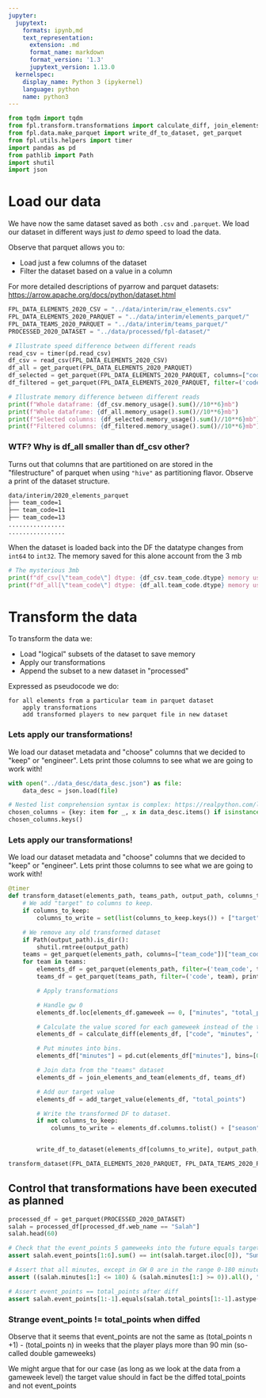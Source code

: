 ```yaml
---
jupyter:
  jupytext:
    formats: ipynb,md
    text_representation:
      extension: .md
      format_name: markdown
      format_version: '1.3'
      jupytext_version: 1.13.0
  kernelspec:
    display_name: Python 3 (ipykernel)
    language: python
    name: python3
---
```


```python
from tqdm import tqdm
from fpl.transform.transformations import calculate_diff, join_elements_and_team, add_target_value
from fpl.data.make_parquet import write_df_to_dataset, get_parquet
from fpl.utils.helpers import timer
import pandas as pd
from pathlib import Path
import shutil
import json
```

# Load our data

We have now the same dataset saved as both ```.csv``` and ```.parquet```. We load our dataset in different ways just _to demo_ speed to load the data.

Observe that parquet allows you to:
* Load just a few columns of the dataset
* Filter the dataset based on a value in a column

For more detailed descriptions of pyarrow and parquet datasets: https://arrow.apache.org/docs/python/dataset.html

```python
FPL_DATA_ELEMENTS_2020_CSV = "../data/interim/raw_elements.csv"
FPL_DATA_ELEMENTS_2020_PARQUET = "../data/interim/elements_parquet/"
FPL_DATA_TEAMS_2020_PARQUET = "../data/interim/teams_parquet/"
PROCESSED_2020_DATASET = "../data/processed/fpl-dataset/"
```

```python
# Illustrate speed difference between different reads
read_csv = timer(pd.read_csv)
df_csv = read_csv(FPL_DATA_ELEMENTS_2020_CSV)
df_all = get_parquet(FPL_DATA_ELEMENTS_2020_PARQUET)
df_selected = get_parquet(FPL_DATA_ELEMENTS_2020_PARQUET, columns=["code", "gameweek", "minutes", "web_name", "event_points"])
df_filtered = get_parquet(FPL_DATA_ELEMENTS_2020_PARQUET, filter=('code',98747))
```

```python
# Illustrate memory difference between different reads
print(f"Whole dataframe: {df_csv.memory_usage().sum()//10**6}mb")
print(f"Whole dataframe: {df_all.memory_usage().sum()//10**6}mb")
print(f"Selected columns: {df_selected.memory_usage().sum()//10**6}mb")
print(f"Filtered columns: {df_filtered.memory_usage().sum()//10**6}mb")
```

<!-- #region -->
### WTF? Why is df_all smaller than df_csv other?

Turns out that columns that are partitioned on are stored in the "filestructure" of parquet when using ```"hive"``` as partitioning flavor. Observe a print of the dataset structure.

```bash
data/interim/2020_elements_parquet
├── team_code=1
├── team_code=11
├── team_code=13
................
................
```

When the dataset is loaded back into the DF the datatype changes from ```int64``` to ```int32```. The memory saved for this alone account from the 3 mb
<!-- #endregion -->

```python
# The mysterious 3mb
print(f"df_csv[\"team_code\"] dtype: {df_csv.team_code.dtype} memory usage {df_csv.team_code.memory_usage()//10**6}mb")
print(f"df_all[\"team_code\"] dtype: {df_all.team_code.dtype} memory usage {df_all.team_code.memory_usage()//10**6}mb")
```

# Transform the data

To transform the data we:
* Load "logical" subsets of the dataset to save memory
* Apply our transformations
* Append the subset to a new dataset in "processed"

Expressed as pseudocode we do:

```
for all elements from a particular team in parquet dataset
    apply transformations
    add transformed players to new parquet file in new dataset
```



### Lets apply our transformations!

We load our dataset metadata and "choose" columns that we decided to "keep" or "engineer". Lets print those columns to see what we are going to work with!

```python
with open("../data_desc/data_desc.json") as file:
    data_desc = json.load(file)

# Nested list comprehension syntax is complex: https://realpython.com/list-comprehension-python/#watch-out-for-nested-comprehensions
chosen_columns = {key: item for _, x in data_desc.items() if isinstance(x, dict) for key, item in x.items() if item["action"] in ["keep", "engineer"]}
chosen_columns.keys()
```



### Lets apply our transformations!

We load our dataset metadata and "choose" columns that we decided to "keep" or "engineer". Lets print those columns to see what we are going to work with!

```python
@timer
def transform_dataset(elements_path, teams_path, output_path, columns_to_keep=None):
    # We add "target" to columns to keep.
    if columns_to_keep:
        columns_to_write = set(list(columns_to_keep.keys()) + ["target"])

    # We remove any old transformed dataset
    if Path(output_path).is_dir():
        shutil.rmtree(output_path)
    teams = get_parquet(elements_path, columns=["team_code"])["team_code"].unique().tolist()
    for team in teams:
        elements_df = get_parquet(elements_path, filter=('team_code', team), print_time=False).groupby(by=["code", "season", "gameweek"], as_index=False).last()
        teams_df = get_parquet(teams_path, filter=('code', team), print_time=False).groupby(by=["code", "season", "gameweek"], as_index=False).last()

        # Apply transformations

        # Handle gw 0
        elements_df.loc[elements_df.gameweek == 0, ["minutes", "total_points", "ict_index"]] = elements_df[elements_df.gameweek == 0][["minutes", "total_points", "ict_index"]] // 38

        # Calculate the value scored for each gameweek instead of the total sum.
        elements_df = calculate_diff(elements_df, ["code", "minutes", "total_points", "ict_index"])

        # Put minutes into bins.
        elements_df["minutes"] = pd.cut(elements_df["minutes"], bins=[0,1,30,60,90,180, float("inf")], include_lowest=True, labels=False)

        # Join data from the "teams" dataset
        elements_df = join_elements_and_team(elements_df, teams_df)

        # Add our target value
        elements_df = add_target_value(elements_df, "total_points")

        # Write the transformed DF to dataset.
        if not columns_to_keep:
            columns_to_write = elements_df.columns.tolist() + ["season"]


        write_df_to_dataset(elements_df[columns_to_write], output_path, partition_columns=["team_code"], print_time=False)
```

```python
transform_dataset(FPL_DATA_ELEMENTS_2020_PARQUET, FPL_DATA_TEAMS_2020_PARQUET, PROCESSED_2020_DATASET, columns_to_keep=chosen_columns)
```

## Control that transformations have been executed as planned

```python
processed_df = get_parquet(PROCESSED_2020_DATASET)
salah = processed_df[processed_df.web_name == "Salah"]
salah.head(60)
```

```python
# Check that the event_points 5 gameweeks into the future equals target
assert salah.event_points[1:6].sum() == int(salah.target.iloc[0]), "Sum of n next points are not equal to target"

# Assert that all minutes, except in GW 0 are in the range 0-180 minutes
assert ((salah.minutes[1:] <= 180) & (salah.minutes[1:] >= 0)).all(), "Some minutes are more than expected 180 min"

# Assert event_points == total_points after diff
assert salah.event_points[1:-1].equals(salah.total_points[1:-1].astype(int)), "Event_points do not equal diffed total_points"


```

### Strange event_points != total_points when diffed

Observe that it seems that event_points are not the same as (total_points n +1) - (total_points n) in weeks that the player plays more than 90 min (so-called double gameweeks)

We might argue that for our case (as long as we look at the data from a gameweek level) the target value should in fact be the diffed total_points and not event_points
